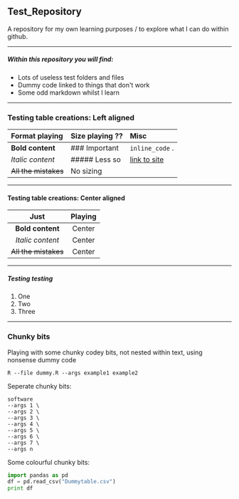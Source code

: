 ## Test_Repository

A repository for my own learning purposes / to explore what I can do within github.

---

##### Within this repository you will find:
- Lots of useless test folders and files
- Dummy code linked to things that don't work
- Some odd markdown whilst I learn

---

### Testing table creations: Left aligned 

| Format playing       | Size playing ??  | Misc                |
| :------------------- | :----------------| :-------------------|
| **Bold content**     | ### Important    | `inline_code` .     |
| *Italic content*     | ##### Less so    | [link to site](https://jodielord.netlify.com/)               |
| ~~All the mistakes~~ | No sizing        |                     |
 
 
 ---
 
 
 #### Testing table creations: Center aligned 

| Just       | Playing   | 
| :-------------------:| :----------------:| 
| **Bold content**     | Center    | 
| *Italic content*     | Center    | 
| ~~All the mistakes~~ | Center       |             


---

 
 
 ##### Testing testing
 1. One
 2. Two
 3. Three
 
 
 ---
 
 ### Chunky bits


Playing with some chunky codey bits, not nested within text, using nonsense dummy code


```
R --file dummy.R --args example1 example2
```

Seperate chunky bits:
 ```
software
--args 1 \
--args 2 \
--args 3 \
--args 4 \
--args 5 \
--args 6 \
--args 7 \
--args n
```


Some colourful chunky bits:
```python
import pandas as pd  
df = pd.read_csv("Dummytable.csv") 
print df
```

